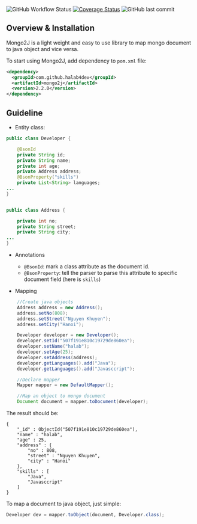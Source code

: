 ![GitHub Workflow Status](https://img.shields.io/github/workflow/status/halab4dev/mongo2j/Java%20CI%20with%20Maven)
[![Coverage Status](https://coveralls.io/repos/github/halab4dev/mongo2j/badge.svg?branch=master)](https://coveralls.io/github/halab4dev/mongo2j?branch=master)
![GitHub last commit](https://img.shields.io/github/last-commit/halab4dev/mongo2j)

## Overview & Installation
Mongo2J is a light weight and easy to use library to map mongo document to java object and vice versa.

To start using Mongo2J, add dependency to `pom.xml` file:
```xml
<dependency>
  <groupId>com.github.halab4dev</groupId>
  <artifactId>mongo2j</artifactId>
  <version>2.2.0</version>
</dependency>
```

## Guideline

* Entity class:
``` java
public class Developer {

    @BsonId
    private String id;
    private String name;
    private int age;
    private Address address;
    @BsonProperty("skills")
    private List<String> languages;
...
}


public class Address {

    private int no;
    private String street;
    private String city;
...
}
```
* Annotations
  * `@BsonId`: mark a class attribute as the document id.
  * `@BsonProperty`: tell the parser to parse this attribute to specific document field (here is `skills`)
  
* Mapping
```java
    //Create java objects
    Address address = new Address();
    address.setNo(808);
    address.setStreet("Nguyen Khuyen");
    address.setCity("Hanoi");

    Developer developer = new Developer();
    developer.setId("507f191e810c19729de860ea");
    developer.setName("halab");
    developer.setAge(25);
    developer.setAddress(address);
    developer.getLanguages().add("Java");
    developer.getLanguages().add("Javasccript");

    //Declare mapper
    Mapper mapper = new DefaultMapper();

    //Map an object to mongo document
    Document document = mapper.toDocument(developer);
```
The result should be:
```
{
    "_id" : ObjectId("507f191e810c19729de860ea"),
    "name" : "halab",
    "age" : 25,
    "address" : {
        "no" : 808,
        "street" : "Nguyen Khuyen",
        "city" : "Hanoi"
    },
    "skills" : [ 
        "Java", 
        "Javasccript"
    ]
}
```
To map a document to java object, just simple:
```java
Developer dev = mapper.toObject(document, Developer.class);
```
